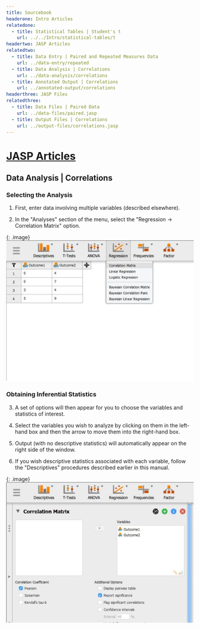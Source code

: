 ```yaml
---
title: Sourcebook
headerone: Intro Articles
relatedone:
  - title: Statistical Tables | Student's t
    url: ../../Intro/statistical-tables/t
headertwo: JASP Articles
relatedtwo:
  - title: Data Entry | Paired and Repeated Measures Data
    url: ../data-entry/repeated
  - title: Data Analysis | Correlations
    url: ../data-analysis/correlations
  - title: Annotated Output | Correlations
    url: ../annotated-output/correlations
headerthree: JASP Files
relatedthree:
  - title: Data Files | Paired Data
    url: ../data-files/paired.jasp
  - title: Output Files | Correlations
    url: ../output-files/correlations.jasp
---
```


# [JASP Articles](../index.md)

## Data Analysis | Correlations

### Selecting the Analysis

1. First, enter data involving multiple variables (described elsewhere). 

2. In the "Analyses" section of the menu, select the "Regression → Correlation Matrix" option.

{: .image}
![Screenshot for selecting analysis](correlations1.png)

### Obtaining Inferential Statistics

3. A set of options will then appear for you to choose the variables and statistics of interest.

4. Select the variables you wish to analyze by clicking on them in the left-hand box and then the arrow to move them into the right-hand box. 

5. Output (with no descriptive statistics) will automatically appear on the right side of the window. 

6. If you wish descriptive statistics associated with each variable, follow the "Descriptives" procedures described earlier in this manual.

{: .image}
![Screenshot for obtaining inferentials](correlations2.png)
